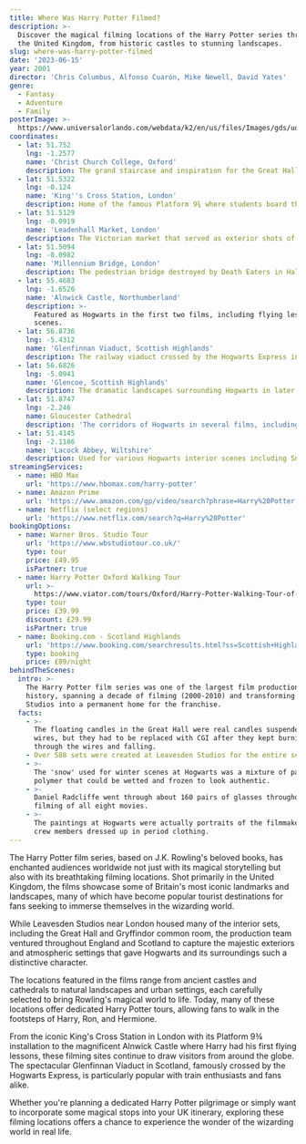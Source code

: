```yaml
---
title: Where Was Harry Potter Filmed?
description: >-
  Discover the magical filming locations of the Harry Potter series throughout
  the United Kingdom, from historic castles to stunning landscapes.
slug: where-was-harry-potter-filmed
date: '2023-06-15'
year: 2001
director: 'Chris Columbus, Alfonso Cuarón, Mike Newell, David Yates'
genre:
  - Fantasy
  - Adventure
  - Family
posterImage: >-
  https://www.universalorlando.com/webdata/k2/en/us/files/Images/gds/uor-wwohp-logo-3-kids-clouds-key-art-hero-b.jpg
coordinates:
  - lat: 51.752
    lng: -1.2577
    name: 'Christ Church College, Oxford'
    description: The grand staircase and inspiration for the Great Hall at Hogwarts.
  - lat: 51.5322
    lng: -0.124
    name: 'King''s Cross Station, London'
    description: Home of the famous Platform 9¾ where students board the Hogwarts Express.
  - lat: 51.5129
    lng: -0.0919
    name: 'Leadenhall Market, London'
    description: The Victorian market that served as exterior shots of Diagon Alley.
  - lat: 51.5094
    lng: -0.0982
    name: 'Millennium Bridge, London'
    description: The pedestrian bridge destroyed by Death Eaters in Half-Blood Prince.
  - lat: 55.4683
    lng: -1.6526
    name: 'Alnwick Castle, Northumberland'
    description: >-
      Featured as Hogwarts in the first two films, including flying lessons
      scenes.
  - lat: 56.8736
    lng: -5.4312
    name: 'Glenfinnan Viaduct, Scottish Highlands'
    description: The railway viaduct crossed by the Hogwarts Express in several films.
  - lat: 56.6826
    lng: -5.0941
    name: 'Glencoe, Scottish Highlands'
    description: The dramatic landscapes surrounding Hogwarts in later films.
  - lat: 51.8747
    lng: -2.246
    name: Gloucester Cathedral
    description: 'The corridors of Hogwarts in several films, including Chamber of Secrets.'
  - lat: 51.4145
    lng: -2.1186
    name: 'Lacock Abbey, Wiltshire'
    description: Used for various Hogwarts interior scenes including Snape's classroom.
streamingServices:
  - name: HBO Max
    url: 'https://www.hbomax.com/harry-potter'
  - name: Amazon Prime
    url: 'https://www.amazon.com/gp/video/search?phrase=Harry%20Potter'
  - name: Netflix (select regions)
    url: 'https://www.netflix.com/search?q=Harry%20Potter'
bookingOptions:
  - name: Warner Bros. Studio Tour
    url: 'https://www.wbstudiotour.co.uk/'
    type: tour
    price: £49.95
    isPartner: true
  - name: Harry Potter Oxford Walking Tour
    url: >-
      https://www.viator.com/tours/Oxford/Harry-Potter-Walking-Tour-of-Oxford-Including-Bodleian-Library/d5321-6175P7
    type: tour
    price: £39.99
    discount: £29.99
    isPartner: true
  - name: Booking.com - Scotland Highlands
    url: 'https://www.booking.com/searchresults.html?ss=Scottish+Highlands'
    type: booking
    price: £89/night
behindTheScenes:
  intro: >-
    The Harry Potter film series was one of the largest film productions in UK
    history, spanning a decade of filming (2000-2010) and transforming Leavesden
    Studios into a permanent home for the franchise.
  facts:
    - >-
      The floating candles in the Great Hall were real candles suspended by
      wires, but they had to be replaced with CGI after they kept burning
      through the wires and falling.
    - Over 588 sets were created at Leavesden Studios for the entire series.
    - >-
      The 'snow' used for winter scenes at Hogwarts was a mixture of paper and
      polymer that could be wetted and frozen to look authentic.
    - >-
      Daniel Radcliffe went through about 160 pairs of glasses throughout the
      filming of all eight movies.
    - >-
      The paintings at Hogwarts were actually portraits of the filmmakers and
      crew members dressed up in period clothing.
---
```


<HarryPotterGuide />

The Harry Potter film series, based on J.K. Rowling's beloved books, has enchanted audiences worldwide not just with its magical storytelling but also with its breathtaking filming locations. Shot primarily in the United Kingdom, the films showcase some of Britain's most iconic landmarks and landscapes, many of which have become popular tourist destinations for fans seeking to immerse themselves in the wizarding world.

While Leavesden Studios near London housed many of the interior sets, including the Great Hall and Gryffindor common room, the production team ventured throughout England and Scotland to capture the majestic exteriors and atmospheric settings that gave Hogwarts and its surroundings such a distinctive character.

The locations featured in the films range from ancient castles and cathedrals to natural landscapes and urban settings, each carefully selected to bring Rowling's magical world to life. Today, many of these locations offer dedicated Harry Potter tours, allowing fans to walk in the footsteps of Harry, Ron, and Hermione.

From the iconic King's Cross Station in London with its Platform 9¾ installation to the magnificent Alnwick Castle where Harry had his first flying lessons, these filming sites continue to draw visitors from around the globe. The spectacular Glenfinnan Viaduct in Scotland, famously crossed by the Hogwarts Express, is particularly popular with train enthusiasts and fans alike.

Whether you're planning a dedicated Harry Potter pilgrimage or simply want to incorporate some magical stops into your UK itinerary, exploring these filming locations offers a chance to experience the wonder of the wizarding world in real life. 
